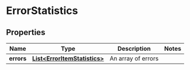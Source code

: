 
# ErrorStatistics

## Properties
Name | Type | Description | Notes
------------ | ------------- | ------------- | -------------
**errors** | [**List&lt;ErrorItemStatistics&gt;**](ErrorItemStatistics.md) | An array of errors | 



